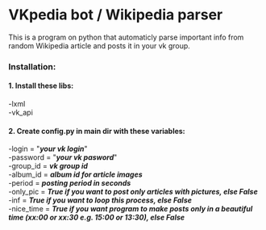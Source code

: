 # VKpedia bot / Wikipedia parser
This is a program on python that automaticly parse important info from random Wikipedia article and posts it in your vk group.

### Installation:

#### 1. Install these libs:
-lxml  
-vk_api
#### 2. Create config.py in main dir with these variables:
-login      = "***your vk login***"  
-password   = "***your vk pasword***"  
-group_id   = ***vk group id***  
-album_id   = ***album id for article images***  
-period     = ***posting period in seconds***  
-only_pic   = ***True if you want to post only articles with pictures, else False***  
-inf        = ***True if you want to loop this process, else False***  
-nice_time  = ***True if you want program to make posts only in a beautiful time (xx:00 or xx:30 e.g. 15:00 or 13:30), else False***

